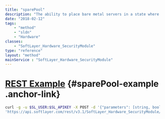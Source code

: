```yaml
---
title: "sparePool"
description: "The ability to place bare metal servers in a state where they are powered down, and ports closed yet still allocated to the customer as a part of the Spare Pool program. "
date: "2018-02-12"
tags:
    - "method"
    - "sldn"
    - "Hardware"
classes:
    - "SoftLayer_Hardware_SecurityModule"
type: "reference"
layout: "method"
mainService : "SoftLayer_Hardware_SecurityModule"
---
```


# [REST Example](#sparePool-example) <a href="/article/rest/"><i class="fas fa-question"></i></a> {#sparePool-example .anchor-link} 
```bash
curl -g -u $SL_USER:$SL_APIKEY -X POST -d '{"parameters": [string, boolean]}' \
'https://api.softlayer.com/rest/v3.1/SoftLayer_Hardware_SecurityModule/{SoftLayer_Hardware_SecurityModuleID}/sparePool'
```
